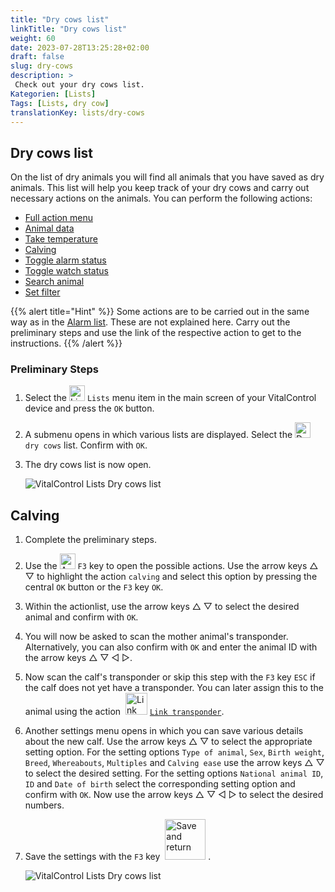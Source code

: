 ```yaml
---
title: "Dry cows list"
linkTitle: "Dry cows list"
weight: 60
date: 2023-07-28T13:25:28+02:00
draft: false
slug: dry-cows
description: >
 Check out your dry cows list.
Kategorien: [Lists]
Tags: [Lists, dry cow]
translationKey: lists/dry-cows
---
```

## Dry cows list

On the list of dry animals you will find all animals that you have saved as dry animals. This list will help you keep track of your dry cows and carry out necessary actions on the animals. You can perform the following actions:

- [Full action menu](../alarm/#full-action-menu)
- [Animal data](../alarm/#animal-data)
- [Take temperature](../alarm/#take-temperature)
- [Calving](#calving)
- [Toggle alarm status](../on-watch/#toggle-alarm-status)
- [Toggle watch status](../alarm/#toggle-watch-status)
- [Search animal](../alarm/#search-animal)
- [Set filter](../alarm/#set-filter)

{{% alert title="Hint" %}}
Some actions are to be carried out in the same way as in the [Alarm list](../alarm). These are not explained here. Carry out the preliminary steps and use the link of the respective action to get to the instructions.
{{% /alert %}}

### Preliminary Steps

1. Select the <img src="/icons/listen.svg" width="25" align="bottom" alt="Lists" /> `Lists` menu item in the main screen of your VitalControl device and press the `OK` button.

2. A submenu opens in which various lists are displayed. Select the <img src="/icons/drycows.svg" width="25" align="bottom" alt="Dry-Cows" /> `dry cows` list. Confirm with `OK`.

3. The dry cows list is now open.

   ![VitalControl Lists Dry cows list](../images/firststeps5.png "Preliminary Steps")

## Calving

1. Complete the preliminary steps.

2. Use the <img src="/icons/animalhistorysettings.svg" width="25" align="bottom" alt="Actions" /> `F3` key to open the possible actions. Use the arrow keys △ ▽ to highlight the action `calving` and select this option by pressing the central `OK` button or the `F3` key `OK`.

3. Within the actionlist, use the arrow keys △ ▽ to select the desired animal and confirm with `OK`.

4. You will now be asked to scan the mother animal's transponder. Alternatively, you can also confirm with `OK` and enter the animal ID with the arrow keys △ ▽ ◁ ▷.

5. Now scan the calf's transponder or skip this step with the `F3` key `ESC` if the calf does not yet have a transponder. You can later assign this to the animal using the action &nbsp;<img src="/icons/actions/link-transponder.svg" width="35" align="bottom" alt="Link transponder" /> [`Link transponder`](../../actions/link-transponder).

6. Another settings menu opens in which you can save various details about the new calf. Use the arrow keys △ ▽ to select the appropriate setting option. For the setting options `Type of animal`, `Sex`, `Birth weight`, `Breed`, `Whereabouts`, `Multiples` and `Calving ease` use the arrow keys △ ▽ to select the desired setting. For the setting options `National animal ID`, `ID` and `Date of birth` select the corresponding setting option and confirm with `OK`. Now use the arrow keys △ ▽ ◁ ▷ to select the desired numbers.

7. Save the settings with the `F3` key &nbsp;<img src="/icons/footer/save_exit.svg" width="65" align="bottom" alt="Save and return" />&nbsp;.

   ![VitalControl Lists Dry cows list](../images/calving.png "Calving")